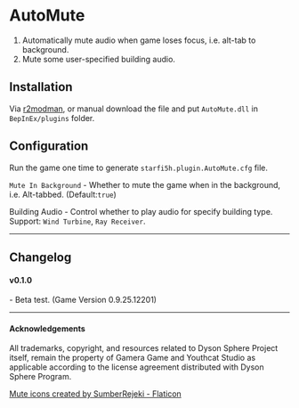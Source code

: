 # AutoMute 

1. Automatically mute audio when game loses focus, i.e. alt-tab to background.   
2. Mute some user-specified building audio.  

## Installation
Via [r2modman](https://dsp.thunderstore.io/package/ebkr/r2modman/), or manual download the file and put `AutoMute.dll` in `BepInEx/plugins` folder.

## Configuration

Run the game one time to generate `starfi5h.plugin.AutoMute.cfg` file.  


`Mute In Background` - Whether to mute the game when in the background, i.e. Alt-tabbed.  (Default:`true`)  
  
Building Audio - Control whether to play audio for specify building type.  
Support: `Wind Turbine`, `Ray Receiver`.  

----

## Changelog

#### v0.1.0  
\- Beta test. (Game Version 0.9.25.12201)

----

#### Acknowledgements
All trademarks, copyright, and resources related to Dyson Sphere Project itself, remain the property of Gamera Game and Youthcat Studio as applicable according to the license agreement distributed with Dyson Sphere Program.  

<a href="https://www.flaticon.com/free-icons/mute" title="mute icons">Mute icons created by SumberRejeki - Flaticon</a>